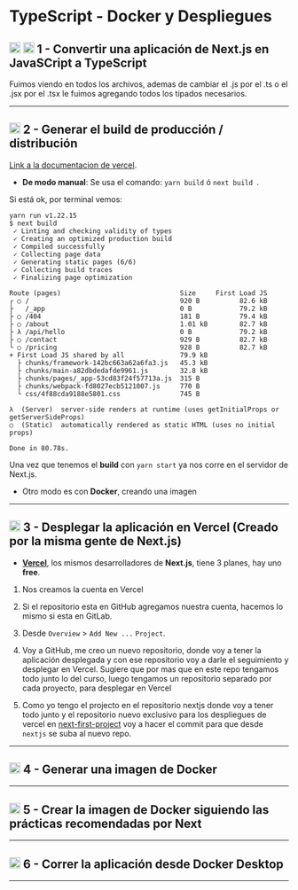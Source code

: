 # TypeScript - Docker y Despliegues

## <img width="20" height="20" src="https://img.icons8.com/color/20/javascript--v1.png" alt="javascript icon"/>  <img width="20" height="20" src="https://img.icons8.com/external-tal-revivo-color-tal-revivo/20/external-typescript-an-open-source-programming-language-developed-and-maintained-by-microsoft-logo-color-tal-revivo.png" alt="typescript icon"/> 1 - Convertir una aplicación de Next.js en JavaSCript a TypeScript


Fuimos viendo en todos los archivos, ademas de cambiar el .js por el .ts o el .jsx por el .tsx le fuimos agregando todos los tipados necesarios.

---

## <img width="20" height="20" src="https://img.icons8.com/external-flaticons-lineal-color-flat-icons/20/external-build-agile-flaticons-lineal-color-flat-icons.png" alt="build icon"/> 2 - Generar el build de producción / distribución

[Link a la documentacion de vercel](https://nextjs.org/docs/pages/building-your-application/deploying).

- **De modo manual**: Se usa el comando: `yarn build` ó `next build `. 

Si está ok, por terminal vemos:

```
yarn run v1.22.15
$ next build
 ✓ Linting and checking validity of types
 ✓ Creating an optimized production build    
 ✓ Compiled successfully
 ✓ Collecting page data    
 ✓ Generating static pages (6/6)
 ✓ Collecting build traces
 ✓ Finalizing page optimization

Route (pages)                              Size     First Load JS
┌ ○ /                                      920 B          82.6 kB
├   /_app                                  0 B            79.2 kB
├ ○ /404                                   181 B          79.4 kB
├ ○ /about                                 1.01 kB        82.7 kB
├ λ /api/hello                             0 B            79.2 kB
├ ○ /contact                               929 B          82.7 kB
└ ○ /pricing                               928 B          82.7 kB
+ First Load JS shared by all              79.9 kB
  ├ chunks/framework-142bc663a62a6fa3.js   45.3 kB
  ├ chunks/main-a82dbdedafde9961.js        32.8 kB
  ├ chunks/pages/_app-53cd83f24f57713a.js  315 B
  ├ chunks/webpack-fd8027ecb5121007.js     770 B
  └ css/4f88cda9188e5801.css               745 B

λ  (Server)  server-side renders at runtime (uses getInitialProps or getServerSideProps)
○  (Static)  automatically rendered as static HTML (uses no initial props)

Done in 80.78s.
```

Una vez que tenemos el **build** con `yarn start` ya nos corre en el servidor de Next.js.

- Otro modo es con **Docker**, creando una imagen

---

## <img width="20" height="20" src="https://img.icons8.com/fluency/20/window.png" alt="window"/>  3 - Desplegar la aplicación en Vercel (Creado por la misma gente de Next.js)

- [**Vercel**](https://vercel.com/), los mismos desarrolladores de **Next.js**, tiene 3 planes, hay uno **free**.

1. Nos creamos la cuenta en Vercel

2. Si el repositorio esta en GitHub agregamos nuestra cuenta, hacemos lo mismo si esta en GitLab.

3. Desde `Overview` > `Add New ...` `Project`.

4. Voy a GitHub, me creo un nuevo repositorio, donde voy a tener la aplicación desplegada y con ese repositorio voy a darle el seguimiento y desplegar en Vercel. Sugiere que por mas que en este repo tengamos todo junto lo del curso, luego tengamos un repositorio separado por cada proyecto, para desplegar en Vercel

5. Como yo tengo el projecto en el repositorio nextjs donde voy a tener todo junto y el repositorio nuevo exclusivo para los despliegues de vercel en [next-first-project](https://github.com/eugenia1984/next-first-project) voy a hacer el commit para que desde `nextjs` se suba al nuevo repo.



---

## <img width="20" height="20" src="https://img.icons8.com/external-tal-revivo-color-tal-revivo/20/external-docker-a-set-of-coupled-software-as-a-service-logo-color-tal-revivo.png" alt="docker icon"/> 4 - Generar una imagen de Docker

---

## <img width="20" height="20" src="https://img.icons8.com/external-tal-revivo-color-tal-revivo/20/external-docker-a-set-of-coupled-software-as-a-service-logo-color-tal-revivo.png" alt="docker icon"/> 5 - Crear la imagen de Docker siguiendo las prácticas recomendadas por Next

---

## <img width="20" height="20" src="https://img.icons8.com/external-tal-revivo-color-tal-revivo/20/external-docker-a-set-of-coupled-software-as-a-service-logo-color-tal-revivo.png" alt="docker icon"/>  6 - Correr la aplicación desde Docker Desktop

---